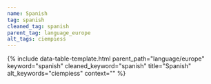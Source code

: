 ```yaml
---
name: Spanish
tag: spanish
cleaned_tag: spanish
parent_tag: language_europe
alt_tags: ciempiess
---
```


{% include data-table-template.html 
  parent_path="language/europe" 
  keyword="spanish" 
  cleaned_keyword="spanish" 
  title="Spanish"
  alt_keywords="ciempiess"
  context=""
%}

